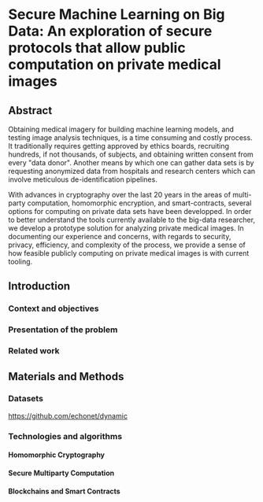 # Secure Machine Learning on Big Data: An exploration of secure protocols that allow public computation on private medical images

## Abstract

Obtaining medical imagery for building machine learning models, and testing image analysis techniques, is a time consuming and costly process.
It traditionally requires getting approved by ethics boards, recruiting hundreds, if not thousands, of subjects, and obtaining written consent from every "data donor".
Another means by which one can gather data sets is by requesting anonymized data from hospitals and research centers which can involve meticulous de-identification pipelines.

With advances in cryptography over the last 20 years in the areas of multi-party computation, homomorphic encryption, and smart-contracts, several options for computing on private data sets have been developped.
In order to better understand the tools currently available to the big-data researcher, we develop a prototype solution for analyzing private medical images.
In documenting our experience and concerns, with regards to security, privacy, efficiency, and complexity of the process, we provide a sense of how feasible publicly computing on private medical images is with current tooling.

## Introduction

### Context and objectives

### Presentation of the problem

### Related work


## Materials and Methods

### Datasets

https://github.com/echonet/dynamic

### Technologies and algorithms

#### Homomorphic Cryptography

#### Secure Multiparty Computation

#### Blockchains and Smart Contracts
